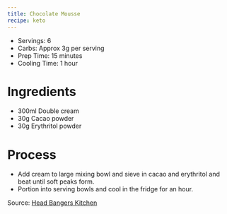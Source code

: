 ```yaml
---
title: Chocolate Mousse
recipe: keto
---
```


* Servings: 6
* Carbs: Approx 3g per serving
* Prep Time: 15 minutes
* Cooling Time: 1 hour

# Ingredients
* 300ml Double cream
* 30g Cacao powder
* 30g Erythritol powder

# Process
* Add cream to large mixing bowl and sieve in cacao and erythritol and beat until soft peaks form.
* Portion into serving bowls and cool in the fridge for an hour.

Source: [Head Bangers Kitchen](https://headbangerskitchen.com/recipe/keto-chocolate-mousse/)
